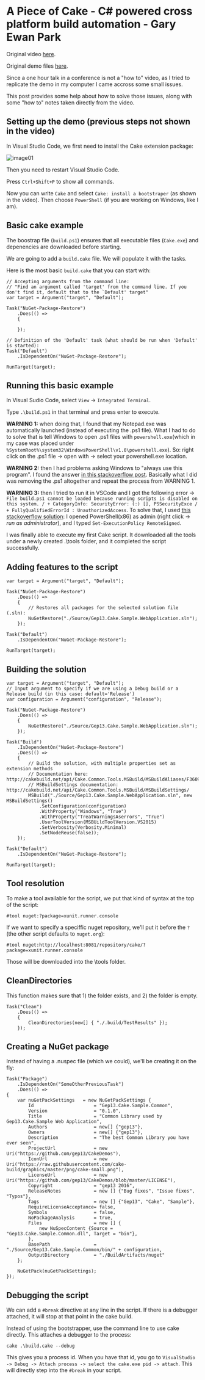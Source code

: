 
# A Piece of Cake - C# powered cross platform build automation - Gary Ewan Park

Original video [here](https://vimeo.com/171704581).

Original demo files [here](https://github.com/gep13/CakeDemos).

Since a one hour talk in a conference is not a "how to" video, as I tried to replicate the demo in my computer I came accross some small issues.

This post provides some help about how to solve those issues, along with some "how to" notes taken directly from the video.


## Setting up the demo (previous steps not shown in the video)

In Visual Studio Code, we first need to install the Cake extension package:

![image01](http://i.imgur.com/TYAWPS0.png)

Then you need to restart Visual Studio Code.

Press `Ctrl+Shift+P` to show all commands.

Now you can write `Cake` and select `Cake: install a bootstraper` (as shown in the video). Then choose `PowerShell` (if you are working on Windows, like I am).


## Basic cake example

The boostrap file (`build.ps1`) ensures that all executable files (`Cake.exe`) and depenencies are downloaded before starting.

We are going to add a `build.cake` file. We will populate it with the tasks.

Here is the most basic `build.cake` that you can start with:

    // Accepting arguments from the command line:
    // "Find an argument called 'target' from the command line. If you don't find it, default that to the `Default' target"
    var target = Argument("target", "Default");

    Task("NuGet-Package-Restore")
        .Does(() =>
        {

        });

    // Definition of the 'Default' task (what should be run when 'Default' is started):
    Task("Default")
        .IsDependentOn("NuGet-Package-Restore");

    RunTarget(target);


## Running this basic example

In Visual Sudio Code, select `View` -> `Integrated Terminal`.

Type `.\build.ps1` in that terminal and press enter to execute.

**WARNING 1:** when doing that, I found that my Notepad.exe was automatically launched (instead of executing the .ps1 file). What I had to do to solve that is tell Windows to open .ps1 files with `powershell.exe`(which in my case was placed under `%SystemRoot%\system32\WindowsPowerShell\v1.0\powershell.exe`). So: right click on the .ps1 file -> open with -> select your powershell.exe location.

**WARNING 2:** then I had problems asking Windows to "always use this program". I found the answer [in this stackoverflow post](https://superuser.com/a/835527). Basically what I did was removing the .ps1 altogether and repeat the process from WARNING 1.

**WARNING 3:** then I tried to run it in VSCode and I got the following error -> `File build.ps1 cannot be loaded because running scripts is disabled on this system. / + CategoryInfo: SecurityError: (:) [], PSSecurityExce /  + FullyQualifiedErrorId : UnauthorizedAccess`. To solve that, I used [this stackoverflow solution](http://stackoverflow.com/a/4038991/831138): I opened PowerShell(x86) as admin (right click -> *run as administrator*), and I typed `Set-ExecutionPolicy RemoteSigned`.

I was finally able to execute my first Cake script. It downloaded all the tools under a newly created .\tools folder, and it completed the script successfully.


## Adding features to the script

    var target = Argument("target", "Default");

    Task("NuGet-Package-Restore")
        .Does(() =>
        {
            // Restores all packages for the selected solution file (.sln):        
            NuGetRestore("./Source/Gep13.Cake.Sample.WebApplication.sln");
        });           

    Task("Default")
        .IsDependentOn("NuGet-Package-Restore");

    RunTarget(target);
    
        
## Building the solution

    var target = Argument("target", "Default");
    // Input argument to specify if we are using a Debug build or a Release build (in this case: default='Release')
    var configuration = Argument("configuration", "Release");

    Task("NuGet-Package-Restore")
        .Does(() =>
        {
            NuGetRestore("./Source/Gep13.Cake.Sample.WebApplication.sln");
        });
        
    Task("Build")
        .IsDependentOn("NuGet-Package-Restore")
        .Does(() =>
        {
            // Build the solution, with multiple properties set as extension methods
            // Documentation here: http://cakebuild.net/api/Cake.Common.Tools.MSBuild/MSBuildAliases/F36093FE
            // MSBuildSettings documentation: http://cakebuild.net/api/Cake.Common.Tools.MSBuild/MSBuildSettings/
            MSBuild("./Source/Gep13.Cake.Sample.WebApplication.sln", new MSBuildSettings()
                .SetConfiguration(configuration)
                .WithProperty("Windows", "True")
                .WithProperty("TreatWarningsAserrors", "True")
                .UserToolVersion(MSBUildToolVersion.VS2015)
                .SetVerbosity(Verbosity.Minimal)
                .SetNodeReuse(false));
        });             

    Task("Default")
        .IsDependentOn("NuGet-Package-Restore");

    RunTarget(target);


## Tool resolution

To make a tool available for the script, we put that kind of syntax at the top of the script:

    #tool nuget:?package=xunit.runner.console
    
If we want to specify a speciffic nuget repository, we'll put it before the `?` (the other script defaults to `nuget.org`):

    #tool nuget:http://localhost:8081/repository/cake/?package=xunit.runner.console
    
Those will be downloaded into the \tools folder.


## CleanDirectories

This function makes sure that 1) the folder exists, and 2) the folder is empty.

	Task("Clean")
		.Does(() => 
		{
			CleanDirectories(new[] { "./.build/TestResults" });
		});
        

## Creating a NuGet package

Instead of having a .nuspec file (which we could), we'll be creating it on the fly:

	Task("Package")
		.IsDependentOn("SomeOtherPreviousTask")
		.Does(() =>
	{
		var nuGetPackSettings   = new NuGetPackSettings {
			Id                      = "Gep13.Cake.Sample.Common",
			Version                 = "0.1.0",
			Title                   = "Common Library used by Gep13.Cake.Sample Web Application",
			Authors                 = new[] {"gep13"},
			Owners                  = new[] {"gep13"},
			Description             = "The best Common Library you have ever seen",
			ProjectUrl              = new Uri("https://github.com/gep13/CakeDemos"),
			IconUrl                 = new Uri("https://raw.githubusercontent.com/cake-build/graphics/master/png/cake-small.png"),
			LicenseUrl              = new Uri("https://github.com/gep13/CakeDemos/blob/master/LICENSE"),
			Copyright               = "gep13 2016",
			ReleaseNotes            = new [] {"Bug fixes", "Issue fixes", "Typos"},
			Tags                    = new [] {"Gep13", "Cake", "Sample"},
			RequireLicenseAcceptance= false,
			Symbols                 = false,
			NoPackageAnalysis       = true,
			Files                   = new [] {
				new NuSpecContent {Source = "Gep13.Cake.Sample.Common.dll", Target = "bin"},
			},
			BasePath                = "./Source/Gep13.Cake.Sample.Common/bin/" + configuration,
			OutputDirectory         = "./BuildArtifacts/nuget"
		};

		NuGetPack(nuGetPackSettings);
	});


## Debugging the script

We can add a `#break` directive at any line in the script. If there is a debugger attached, it will stop at that point in the cake build.

Instead of using the bootstrapper, use the command line to use cake directly. This attaches a debugger to the process:

    cake .\build.cake --debug
    
This gives you a process id. When you have that id, you go to `VisualStudio -> Debug -> Attach process -> select the cake.exe pid -> attach`. This will directly step into the `#break` in your script.
